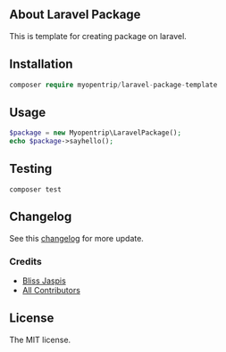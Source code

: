 ## About Laravel Package
This is template for creating package on laravel.

## Installation
```php
composer require myopentrip/laravel-package-template
```

## Usage
```php
$package = new Myopentrip\LaravelPackage();
echo $package->sayhello();
```

## Testing
```
composer test
```

## Changelog
See this [changelog](/CHANGELOG.md) for more update.

### Credits
- [Bliss Jaspis](https://github.com/blissjaspis)
- [All Contributors](https://github.com/myopentrip/laravel-package-template/graphs/contributors)

## License
The MIT license.